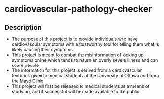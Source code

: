 # cardiovascular-pathology-checker

## Description
- The purpose of this project is to provide individuals who have cardiovascular symptoms with a trustworthy tool for telling them what is likely causing their symptoms
- This project is meant to combat the misinformation of looking up symptoms online which tends to return an overly severe illness and can scare people
- The information for this project is derived from a cardiovascular textbook given to medical students at the University of Ottawa and from the Mayo Clinic
- This project will first be released to medical students as a means of studying, and if successful will be made available to the public

